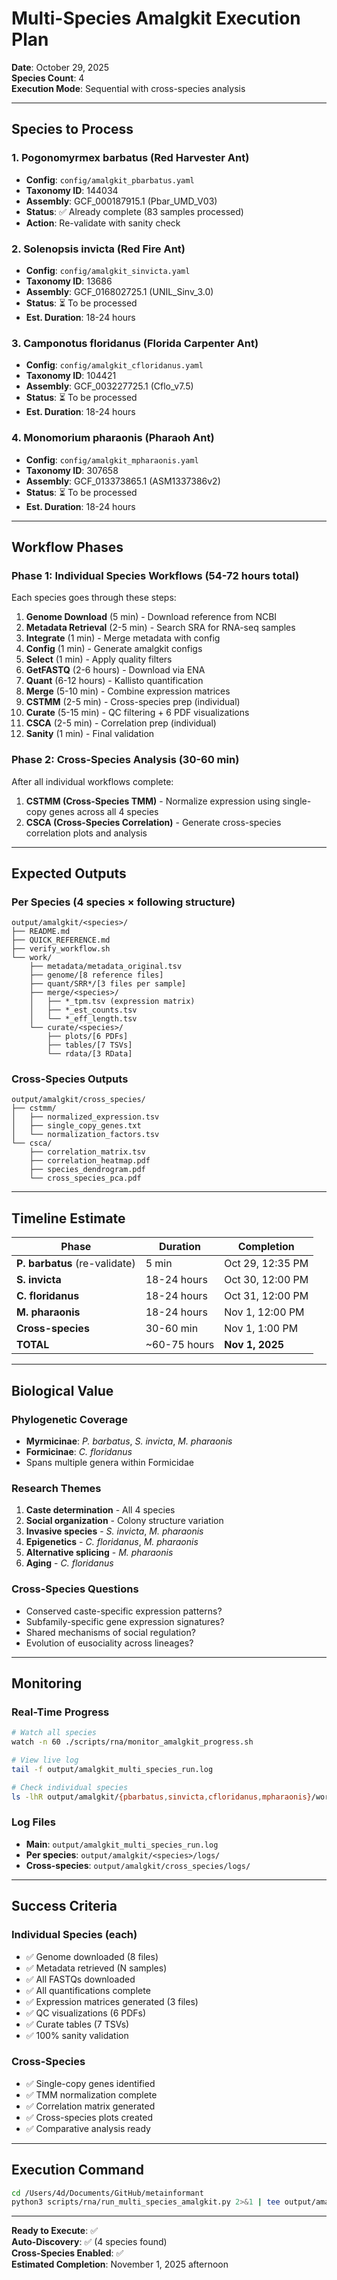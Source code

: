 # Multi-Species Amalgkit Execution Plan

**Date**: October 29, 2025  
**Species Count**: 4  
**Execution Mode**: Sequential with cross-species analysis

---

## Species to Process

### 1. Pogonomyrmex barbatus (Red Harvester Ant)
- **Config**: `config/amalgkit_pbarbatus.yaml`
- **Taxonomy ID**: 144034
- **Assembly**: GCF_000187915.1 (Pbar_UMD_V03)
- **Status**: ✅ Already complete (83 samples processed)
- **Action**: Re-validate with sanity check

### 2. Solenopsis invicta (Red Fire Ant)
- **Config**: `config/amalgkit_sinvicta.yaml`
- **Taxonomy ID**: 13686
- **Assembly**: GCF_016802725.1 (UNIL_Sinv_3.0)
- **Status**: ⏳ To be processed
- **Est. Duration**: 18-24 hours

### 3. Camponotus floridanus (Florida Carpenter Ant)
- **Config**: `config/amalgkit_cfloridanus.yaml`
- **Taxonomy ID**: 104421
- **Assembly**: GCF_003227725.1 (Cflo_v7.5)
- **Status**: ⏳ To be processed
- **Est. Duration**: 18-24 hours

### 4. Monomorium pharaonis (Pharaoh Ant)
- **Config**: `config/amalgkit_mpharaonis.yaml`
- **Taxonomy ID**: 307658
- **Assembly**: GCF_013373865.1 (ASM1337386v2)
- **Status**: ⏳ To be processed
- **Est. Duration**: 18-24 hours

---

## Workflow Phases

### Phase 1: Individual Species Workflows (54-72 hours total)

Each species goes through these steps:

1. **Genome Download** (5 min) - Download reference from NCBI
2. **Metadata Retrieval** (2-5 min) - Search SRA for RNA-seq samples
3. **Integrate** (1 min) - Merge metadata with config
4. **Config** (1 min) - Generate amalgkit configs
5. **Select** (1 min) - Apply quality filters
6. **GetFASTQ** (2-6 hours) - Download via ENA
7. **Quant** (6-12 hours) - Kallisto quantification
8. **Merge** (5-10 min) - Combine expression matrices
9. **CSTMM** (2-5 min) - Cross-species prep (individual)
10. **Curate** (5-15 min) - QC filtering + 6 PDF visualizations
11. **CSCA** (2-5 min) - Correlation prep (individual)
12. **Sanity** (1 min) - Final validation

### Phase 2: Cross-Species Analysis (30-60 min)

After all individual workflows complete:

1. **CSTMM (Cross-Species TMM)** - Normalize expression using single-copy genes across all 4 species
2. **CSCA (Cross-Species Correlation)** - Generate cross-species correlation plots and analysis

---

## Expected Outputs

### Per Species (4 species × following structure)

```
output/amalgkit/<species>/
├── README.md
├── QUICK_REFERENCE.md
├── verify_workflow.sh
└── work/
    ├── metadata/metadata_original.tsv
    ├── genome/[8 reference files]
    ├── quant/SRR*/[3 files per sample]
    ├── merge/<species>/
    │   ├── *_tpm.tsv (expression matrix)
    │   ├── *_est_counts.tsv
    │   └── *_eff_length.tsv
    └── curate/<species>/
        ├── plots/[6 PDFs]
        ├── tables/[7 TSVs]
        └── rdata/[3 RData]
```

### Cross-Species Outputs

```
output/amalgkit/cross_species/
├── cstmm/
│   ├── normalized_expression.tsv
│   ├── single_copy_genes.txt
│   └── normalization_factors.tsv
└── csca/
    ├── correlation_matrix.tsv
    ├── correlation_heatmap.pdf
    ├── species_dendrogram.pdf
    └── cross_species_pca.pdf
```

---

## Timeline Estimate

| Phase | Duration | Completion |
|-------|----------|------------|
| **P. barbatus** (re-validate) | 5 min | Oct 29, 12:35 PM |
| **S. invicta** | 18-24 hours | Oct 30, 12:00 PM |
| **C. floridanus** | 18-24 hours | Oct 31, 12:00 PM |
| **M. pharaonis** | 18-24 hours | Nov 1, 12:00 PM |
| **Cross-species** | 30-60 min | Nov 1, 1:00 PM |
| **TOTAL** | ~60-75 hours | **Nov 1, 2025** |

---

## Biological Value

### Phylogenetic Coverage
- **Myrmicinae**: *P. barbatus*, *S. invicta*, *M. pharaonis*
- **Formicinae**: *C. floridanus*
- Spans multiple genera within Formicidae

### Research Themes
1. **Caste determination** - All 4 species
2. **Social organization** - Colony structure variation
3. **Invasive species** - *S. invicta*, *M. pharaonis*
4. **Epigenetics** - *C. floridanus*, *M. pharaonis*
5. **Alternative splicing** - *M. pharaonis*
6. **Aging** - *C. floridanus*

### Cross-Species Questions
- Conserved caste-specific expression patterns?
- Subfamily-specific gene expression signatures?
- Shared mechanisms of social regulation?
- Evolution of eusociality across lineages?

---

## Monitoring

### Real-Time Progress
```bash
# Watch all species
watch -n 60 ./scripts/rna/monitor_amalgkit_progress.sh

# View live log
tail -f output/amalgkit_multi_species_run.log

# Check individual species
ls -lhR output/amalgkit/{pbarbatus,sinvicta,cfloridanus,mpharaonis}/work/
```

### Log Files
- **Main**: `output/amalgkit_multi_species_run.log`
- **Per species**: `output/amalgkit/<species>/logs/`
- **Cross-species**: `output/amalgkit/cross_species/logs/`

---

## Success Criteria

### Individual Species (each)
- ✅ Genome downloaded (8 files)
- ✅ Metadata retrieved (N samples)
- ✅ All FASTQs downloaded
- ✅ All quantifications complete
- ✅ Expression matrices generated (3 files)
- ✅ QC visualizations (6 PDFs)
- ✅ Curate tables (7 TSVs)
- ✅ 100% sanity validation

### Cross-Species
- ✅ Single-copy genes identified
- ✅ TMM normalization complete
- ✅ Correlation matrix generated
- ✅ Cross-species plots created
- ✅ Comparative analysis ready

---

## Execution Command

```bash
cd /Users/4d/Documents/GitHub/metainformant
python3 scripts/rna/run_multi_species_amalgkit.py 2>&1 | tee output/amalgkit_multi_species_run.log
```

---

**Ready to Execute**: ✅  
**Auto-Discovery**: ✅ (4 species found)  
**Cross-Species Enabled**: ✅  
**Estimated Completion**: November 1, 2025 afternoon

